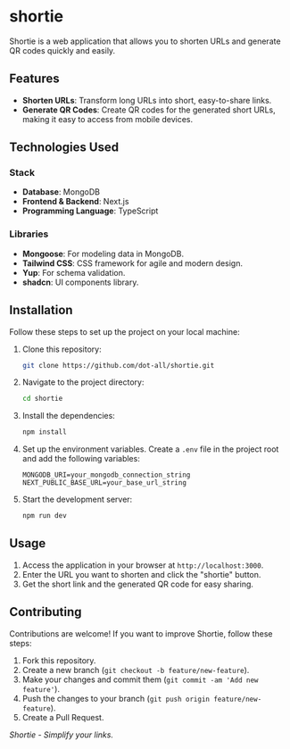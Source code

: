 # shortie
 
Shortie is a web application that allows you to shorten URLs and generate QR codes quickly and easily.

## Features

- **Shorten URLs**: Transform long URLs into short, easy-to-share links.
- **Generate QR Codes**: Create QR codes for the generated short URLs, making it easy to access from mobile devices.

## Technologies Used

### Stack

- **Database**: MongoDB
- **Frontend & Backend**: Next.js
- **Programming Language**: TypeScript

### Libraries

- **Mongoose**: For modeling data in MongoDB.
- **Tailwind CSS**: CSS framework for agile and modern design.
- **Yup**: For schema validation.
- **shadcn**: UI components library.

## Installation

Follow these steps to set up the project on your local machine:

1. Clone this repository:
    ```bash
    git clone https://github.com/dot-all/shortie.git
    ```

2. Navigate to the project directory:
    ```bash
    cd shortie
    ```

3. Install the dependencies:
    ```bash
    npm install
    ```

4. Set up the environment variables. Create a `.env` file in the project root and add the following variables:
    ```env
    MONGODB_URI=your_mongodb_connection_string
    NEXT_PUBLIC_BASE_URL=your_base_url_string
    ```

5. Start the development server:
    ```bash
    npm run dev
    ```

## Usage

1. Access the application in your browser at `http://localhost:3000`.
2. Enter the URL you want to shorten and click the "shortie" button.
3. Get the short link and the generated QR code for easy sharing.

## Contributing

Contributions are welcome! If you want to improve Shortie, follow these steps:

1. Fork this repository.
2. Create a new branch (`git checkout -b feature/new-feature`).
3. Make your changes and commit them (`git commit -am 'Add new feature'`).
4. Push the changes to your branch (`git push origin feature/new-feature`).
5. Create a Pull Request.

*Shortie - Simplify your links.*
